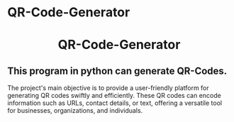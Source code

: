 # QR-Code-Generator
<h1 align="center">QR-Code-Generator</h1>

<h2>This program in python can generate QR-Codes.</h2>
The project's main objective is to provide a user-friendly platform for generating QR codes swiftly and efficiently. These QR codes can encode information such as URLs, contact details, or text, offering a versatile tool for businesses, organizations, and individuals.<br><br>

